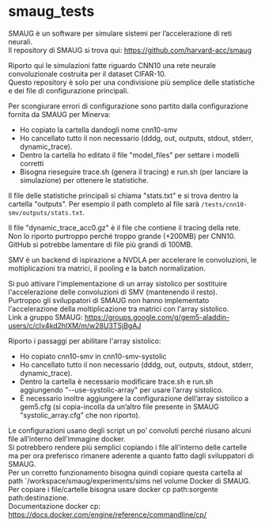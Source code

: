 # smaug_tests

SMAUG è un software per simulare sistemi per l’accelerazione di reti neurali.  
Il repository di SMAUG si trova qui: https://github.com/harvard-acc/smaug  

Riporto qui le simulazioni fatte riguardo CNN10 una rete neurale convoluzionale costruita per il dataset CIFAR-10.  
Questo repository è solo per una condivisione più semplice delle statistiche e dei file di configurazione principali.

Per scongiurare errori di configurazione sono partito dalla configurazione fornita da SMAUG per Minerva:  

- Ho copiato la cartella dandogli nome cnn10-smv  
- Ho cancellato tutto il non necessario (dddg, out, outputs, stdout, stderr, dynamic_trace).  
- Dentro la cartella ho editato il file "model_files" per settare i modelli corretti  
- Bisogna rieseguire trace.sh (genera il tracing) e run.sh (per lanciare la simulazione) per ottenere le statistiche.  

Il file delle statistiche principali si chiama "stats.txt" e si trova dentro la cartella "outputs".
Per esempio il path completo al file sarà `/tests/cnn10-smv/outputs/stats.txt`.

Il file "dynamic_trace_acc0.gz" è il file che contiene il tracing della rete.  
Non lo riporto purtroppo perché troppo grande (+200MB) per CNN10.  
GitHub si potrebbe lamentare di file più grandi di 100MB.  

SMV è un backend di ispirazione a NVDLA per accelerare le convoluzioni, le moltiplicazioni tra matrici, il pooling e la batch normalization.  

Si può attivare l'implementazione di un array sistolico per sostituire l'accelerazione delle convoluzioni di SMV (mantenendo il resto).  
Purtroppo gli sviluppatori di SMAUG non hanno implementato l'accelerazione della moltiplicazione tra matrici con l'array sistolico.  
Link a gruppo SMAUG: https://groups.google.com/g/gem5-aladdin-users/c/cIv4kd2hlXM/m/w28U3TSjBgAJ  

Riporto i passaggi per abilitare l'array sistolico:  

- Ho copiato cnn10-smv in cnn10-smv-systolic  
- Ho cancellato tutto il non necessario (dddg, out, outputs, stdout, stderr, dynamic_trace).  
- Dentro la cartella è necessario modificare trace.sh e run.sh aggiungendo "--use-systolic-array" per usare l’array sistolico.  
- È necessario inoltre aggiungere la configurazione dell’array sistolico a gem5.cfg (si copia-incolla da un’altro file presente in SMAUG "systolic_array.cfg" che non riporto).  

Le configurazioni usano degli script un po’ convoluti perché riusano alcuni file all’interno dell’immagine docker.  
Si potrebbero rendere più semplici copiando i file all'interno delle cartelle ma per ora preferisco rimanere aderente a quanto fatto dagli sviluppatori di SMAUG.  
Per un corretto funzionamento bisogna quindi copiare questa cartella al path `/workspace/smaug/experiments/sims nel volume Docker di SMAUG.  
Per copiare i file/cartelle bisogna usare docker cp path:sorgente path:destinazione.  
Documentazione docker cp: https://docs.docker.com/engine/reference/commandline/cp/
